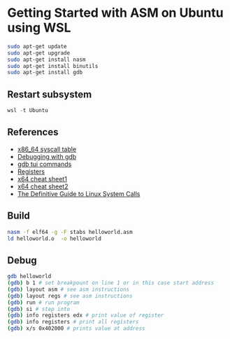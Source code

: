 # Getting Started with ASM on Ubuntu using WSL
```bash
sudo apt-get update
sudo apt-get upgrade 
sudo apt-get install nasm
sudo apt-get install binutils
sudo apt-get install gdb
```

## Restart subsystem
```powershell
wsl -t Ubuntu
```

## References 
- [x86_64 syscall table](https://blog.rchapman.org/posts/Linux_System_Call_Table_for_x86_64/)
- [Debugging with gdb](https://cs61.seas.harvard.edu/wiki/Useful_GDB_commands)
- [gdb tui commands](https://sourceware.org/gdb/onlinedocs/gdb/TUI-Commands.html)
- [Registers](https://wiki.cdot.senecacollege.ca/wiki/X86_64_Register_and_Instruction_Quick_Start)
- [x64 cheat sheet1](https://cs.brown.edu/courses/cs033/docs/guides/x64_cheatsheet.pdf)
- [x64 cheat sheet2](https://www.cs.uaf.edu/2017/fall/cs301/reference/x86_64.html)
- [The Definitive Guide to Linux System Calls](https://blog.packagecloud.io/eng/2016/04/05/the-definitive-guide-to-linux-system-calls/#syscallsysret)

## Build 
```bash
nasm -f elf64 -g -F stabs helloworld.asm
ld helloworld.o  -o helloworld
```

## Debug 
```bash
gdb helloworld
(gdb) b 1 # set breakpount on line 1 or in this case start address 
(gdb) layout asm # see asm instructions
(gdb) layout regs # see asm instructions
(gdb) run # run program
(gdb) si # step into
(gdb) info registers edx # print value of register
(gdb) info registers # print all registers
(gdb) x/s 0x402000 # prints value at address
```